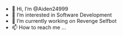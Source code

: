 - 👋 Hi, I’m @Aiden24999
- 👀 I’m interested in Software Development
- 🌱 I’m currently working on Revenge Selfbot
- 📫 How to reach me ...

<!---
Aiden24999/Aiden24999 is a ✨ special ✨ repository because its `README.md` (this file) appears on your GitHub profile.
You can click the Preview link to take a look at your changes.
--->
